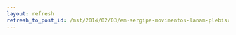 ```yaml
---
layout: refresh
refresh_to_post_id: /mst/2014/02/03/em-sergipe-movimentos-lanam-plebiscito-popular-por-reforma-poltica
---
```

